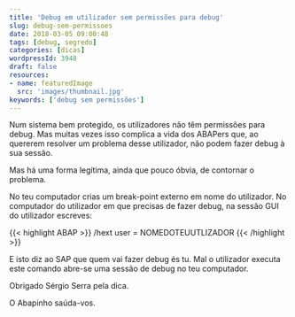```yaml
---
title: 'Debug em utilizador sem permissões para debug'
slug: debug-sem-permissoes
date: 2018-03-05 09:00:48
tags: [debug, segredo]
categories: [dicas]
wordpressId: 3948
draft: false
resources:
- name: featuredImage
  src: 'images/thumbnail.jpg'
keywords: ['debug sem permissões']
---
```

Num sistema bem protegido, os utilizadores não têm permissões para debug. Mas muitas vezes isso complica a vida dos ABAPers que, ao quererem resolver um problema desse utilizador, não podem fazer debug à sua sessão.

Mas há uma forma legítima, ainda que pouco óbvia, de contornar o problema.

<!--more-->

No teu computador crias um break-point externo em nome do utilizador.
No computador do utilizador em que precisas de fazer debug, na sessão GUI do utilizador escreves:


{{< highlight ABAP >}}
/hext user = NOMEDOTEUUTLIZADOR
{{< /highlight >}}

E isto diz ao SAP que quem vai fazer debug és tu. Mal o utilizador executa este comando abre-se uma sessão de debug no teu computador.

Obrigado Sérgio Serra pela dica.

O Abapinho saúda-vos.
